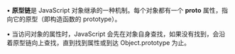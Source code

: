 
• **原型链**是 JavaScript 对象继承的一种机制。每个对象都有一个 __proto__ 属性，指向它的原型（即构造函数的 prototype）。

• 当访问对象的属性时，JavaScript 会先在对象自身查找，如果没有找到，会沿着原型链向上查找，直到找到属性或到达 Object.prototype 为止。
